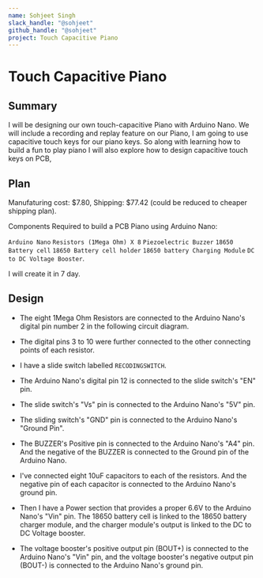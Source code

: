 ```yaml
---
name: Sohjeet Singh
slack_handle: "@sohjeet"
github_handle: "@sohjeet"
project: Touch Capacitive Piano
---
```



# Touch Capacitive Piano

## Summary

I will be designing our own touch-capacitive Piano with Arduino Nano. We will include a recording and replay feature on our Piano, I am going to use capacitive touch keys for our piano keys. So along with learning how to build a fun to play piano I will also explore how to design capacitive touch keys on PCB, 

## Plan

Manufaturing cost: $7.80, Shipping: $77.42 (could be reduced to cheaper shipping plan).

Components Required to build a PCB Piano using Arduino Nano:

`Arduino Nano`
`Resistors (1Mega Ohm) X 8`
`Piezoelectric Buzzer`
`18650 Battery cell`
`18650 Battery cell holder`
`18650 battery Charging Module`
`DC to DC Voltage Booster`.

I will create it in 7 day.

## Design

- The eight 1Mega Ohm Resistors are connected to the Arduino Nano's digital pin number 2 in the following circuit diagram. 
- The digital pins 3 to 10 were further connected to the other connecting points of each resistor. 
- I have a slide switch labelled `RECODINGSWITCH`. 
- The Arduino Nano's digital pin 12 is connected to the slide switch's "EN" pin. 
- The slide switch's "Vs" pin is connected to the Arduino Nano's "5V" pin.
- The sliding switch's "GND" pin is connected to the Arduino Nano's "Ground Pin". 
- The BUZZER's Positive pin is connected to the Arduino Nano's "A4" pin. And the negative of the BUZZER is connected to the Ground pin of the Arduino Nano.

- I've connected eight 10uF capacitors to each of the resistors. And the negative pin of each capacitor is connected to the Arduino Nano's ground pin. 

- Then I have a Power section that provides a proper 6.6V to the Arduino Nano's "Vin" pin. The 18650 battery cell is linked to the 18650 battery charger module, and the charger module's output is linked to the DC to DC Voltage booster. 

- The voltage booster's positive output pin (BOUT+) is connected to the Arduino Nano's "Vin" pin, and the voltage booster's negative output pin (BOUT-) is connected to the Arduino Nano's ground pin.


